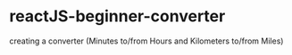 # reactJS-beginner-converter
creating a converter (Minutes to/from Hours and Kilometers to/from Miles)
